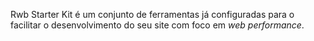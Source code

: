Rwb Starter Kit é um conjunto de ferramentas já configuradas para o facilitar o desenvolvimento do seu site com foco em <i>web performance</i>.
